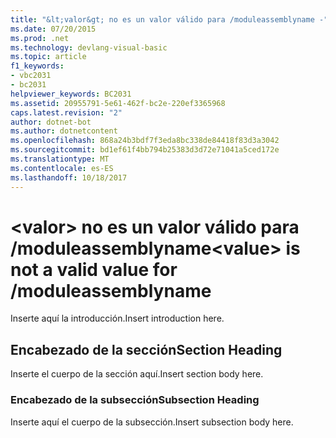 ```yaml
---
title: "&lt;valor&gt; no es un valor válido para /moduleassemblyname -"
ms.date: 07/20/2015
ms.prod: .net
ms.technology: devlang-visual-basic
ms.topic: article
f1_keywords:
- vbc2031
- bc2031
helpviewer_keywords: BC2031
ms.assetid: 20955791-5e61-462f-bc2e-220ef3365968
caps.latest.revision: "2"
author: dotnet-bot
ms.author: dotnetcontent
ms.openlocfilehash: 868a24b3bdf7f3eda8bc338de84418f83d3a3042
ms.sourcegitcommit: bd1ef61f4bb794b25383d3d72e71041a5ced172e
ms.translationtype: MT
ms.contentlocale: es-ES
ms.lasthandoff: 10/18/2017
---
```

# <a name="ltvaluegt-is-not-a-valid-value-for-moduleassemblyname"></a><span data-ttu-id="6edfa-102">&lt;valor&gt; no es un valor válido para /moduleassemblyname</span><span class="sxs-lookup"><span data-stu-id="6edfa-102">&lt;value&gt; is not a valid value for /moduleassemblyname</span></span>
<span data-ttu-id="6edfa-103">Inserte aquí la introducción.</span><span class="sxs-lookup"><span data-stu-id="6edfa-103">Insert introduction here.</span></span>  
  
## <a name="section-heading"></a><span data-ttu-id="6edfa-104">Encabezado de la sección</span><span class="sxs-lookup"><span data-stu-id="6edfa-104">Section Heading</span></span>  
 <span data-ttu-id="6edfa-105">Inserte el cuerpo de la sección aquí.</span><span class="sxs-lookup"><span data-stu-id="6edfa-105">Insert section body here.</span></span>  
  
### <a name="subsection-heading"></a><span data-ttu-id="6edfa-106">Encabezado de la subsección</span><span class="sxs-lookup"><span data-stu-id="6edfa-106">Subsection Heading</span></span>  
 <span data-ttu-id="6edfa-107">Inserte aquí el cuerpo de la subsección.</span><span class="sxs-lookup"><span data-stu-id="6edfa-107">Insert subsection body here.</span></span>
